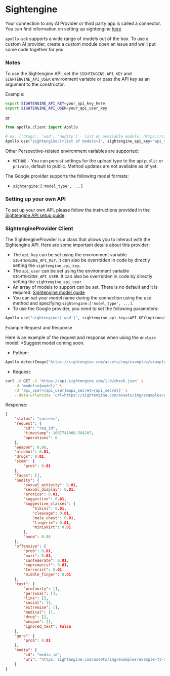 # Sightengine

Your connection to any AI Provider or third party app is called a connector. You can find information on setting up sightengine [here](https://sightengine.com/docs/)

`apollo-sdk` supports a wide range of models out of the box. To use a custom AI provider, create a custom module open an issue and we'll put some code together for you.

### Notes

To use the Sightengine API, set the `SIGHTENGINE_API_KEY` and `SIGHTENGINE_API_USER` environment variable or pass the API key as an argument to the constructor.

Example:

```bash
export SIGHTENGINE_API_KEY=your_api_key_here
export SIGHTENGINE_API_USER=your_api_user_key
```

or

```python
from apollo.client import Apollo

# ex. ['drugs', 'wad', 'nudity'] - list on available models, https://sightengine.com/docs/models
Apollo.use("sightengine:[<list of models>]", sightengine_api_key="api_token", sightengine_api_user="api_user_token")
```

Other Perspective-related environment variables are supported:

- `METHOD` - You can persist settings for the upload type to the api `public` or `private`, default to public. Method updates are not available as of yet. 

The Google provider supports the following model formats:

- `sightengine:['model_type', ...]`


### Setting up your own API

To set up your own API, please follow the instructions provided in the [Sightengine API setup guide](https://sightengine.com/docs/getstarted).

### SightengineProvider Client

The SightengineProvider is a class that allows you to interact with the Sightengine API. Here are some important details about this provider:

- The `api_key` can be set using the environment variable `SIGHTENGINE_API_KEY`. It can also be overridden in code by directly setting the `sightengine_api_key`.
- The `api_user` can be set using the environment variable `SIGHTENGINE_API_USER`. It can also be overridden in code by directly setting the `sightengine_api_user`.
- An array of models to support can be set. There is no default and it is required. [Sightengine model guide](https://sightengine.com/docs/models)
- You can set your model name during the connection using the use method and specifying `sightengine:['model_type', ...]`.
- To use the Google provider, you need to set the following parameters:

```python
Apollo.use("sightengine:['wad']", sightengine_api_key=<API KEY(optional)>, sightengine_api_user=<API USER>)
```

Example Request and Response

Here is an example of the request and response when using the `Analyze` model:
\*Suggest model coming soon.

- Python:
  
```python
Apollo.detectImage("https://sightengine.com/assets/img/examples/example7.jpg")
```

- Request:

```bash
curl -X GET -G 'https://api.sightengine.com/1.0/check.json' \
    -d 'models={model}' \
    -d 'api_user={api_user}&api_secret={api_secret}' \
    --data-urlencode 'url=https://sightengine.com/assets/img/examples/example7.jpg'
```

Response:

```json
{
    "status": "success",
    "request": {
        "id": "req_id",
        "timestamp": 1687741008.584207,
        "operations": 6
    },
    "weapon": 0.88,
    "alcohol": 0.01,
    "drugs": 0.01,
    "scam": {
        "prob": 0.01
    },
    "faces": [],
    "nudity": {
        "sexual_activity": 0.01,
        "sexual_display": 0.01,
        "erotica": 0.01,
        "suggestive": 0.01,
        "suggestive_classes": {
            "bikini": 0.01,
            "cleavage": 0.01,
            "male_chest": 0.01,
            "lingerie": 0.01,
            "miniskirt": 0.01
        },
        "none": 0.98
    },
    "offensive": {
        "prob": 0.01,
        "nazi": 0.01,
        "confederate": 0.01,
        "supremacist": 0.01,
        "terrorist": 0.01,
        "middle_finger": 0.01
    },
    "text": {
        "profanity": [],
        "personal": [],
        "link": [],
        "social": [],
        "extremism": [],
        "medical": [],
        "drug": [],
        "weapon": [],
        "ignored_text": False
    },
    "gore": {
        "prob": 0.01
    },
    "media": {
        "id": "media_id",
        "uri": "https: sightengine.com/assets/img/examples/example-tt-1000.jpg"
    }
}
```

